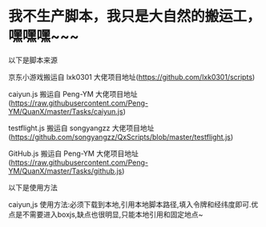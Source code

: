 # 我不生产脚本，我只是大自然的搬运工，嘿嘿嘿~~~

以下是脚本来源

京东小游戏搬运自 lxk0301 大佬项目地址(https://github.com/lxk0301/scripts)

caiyun.js 搬运自 Peng-YM 大佬项目地址(https://raw.githubusercontent.com/Peng-YM/QuanX/master/Tasks/caiyun.js)

testflight.js 搬运自 songyangzz 大佬项目地址(https://github.com/songyangzz/QxScripts/blob/master/testflight.js)

GitHub.js 搬运自 Peng-YM 大佬项目地址(https://raw.githubusercontent.com/Peng-YM/QuanX/master/Tasks/github.js)

以下是使用方法

caiyun,js 使用方法:必须下载到本地,引用本地脚本路径,填入令牌和经纬度即可.优点是不需要进入boxjs,缺点也很明显,只能本地引用和固定地点~
